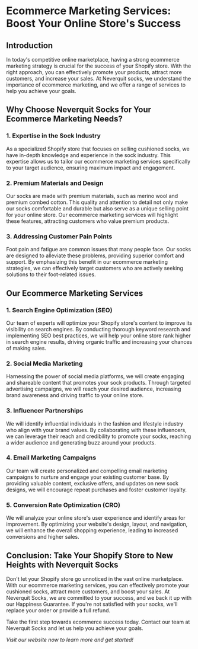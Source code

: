 # Ecommerce Marketing Services: Boost Your Online Store's Success

## Introduction

In today's competitive online marketplace, having a strong ecommerce marketing strategy is crucial for the success of your Shopify store. With the right approach, you can effectively promote your products, attract more customers, and increase your sales. At Neverquit socks, we understand the importance of ecommerce marketing, and we offer a range of services to help you achieve your goals.

## Why Choose Neverquit Socks for Your Ecommerce Marketing Needs?

### 1. Expertise in the Sock Industry

As a specialized Shopify store that focuses on selling cushioned socks, we have in-depth knowledge and experience in the sock industry. This expertise allows us to tailor our ecommerce marketing services specifically to your target audience, ensuring maximum impact and engagement.

### 2. Premium Materials and Design

Our socks are made with premium materials, such as merino wool and premium combed cotton. This quality and attention to detail not only make our socks comfortable and durable but also serve as a unique selling point for your online store. Our ecommerce marketing services will highlight these features, attracting customers who value premium products.

### 3. Addressing Customer Pain Points

Foot pain and fatigue are common issues that many people face. Our socks are designed to alleviate these problems, providing superior comfort and support. By emphasizing this benefit in our ecommerce marketing strategies, we can effectively target customers who are actively seeking solutions to their foot-related issues.

## Our Ecommerce Marketing Services

### 1. Search Engine Optimization (SEO)

Our team of experts will optimize your Shopify store's content to improve its visibility on search engines. By conducting thorough keyword research and implementing SEO best practices, we will help your online store rank higher in search engine results, driving organic traffic and increasing your chances of making sales.

### 2. Social Media Marketing

Harnessing the power of social media platforms, we will create engaging and shareable content that promotes your sock products. Through targeted advertising campaigns, we will reach your desired audience, increasing brand awareness and driving traffic to your online store.

### 3. Influencer Partnerships

We will identify influential individuals in the fashion and lifestyle industry who align with your brand values. By collaborating with these influencers, we can leverage their reach and credibility to promote your socks, reaching a wider audience and generating buzz around your products.

### 4. Email Marketing Campaigns

Our team will create personalized and compelling email marketing campaigns to nurture and engage your existing customer base. By providing valuable content, exclusive offers, and updates on new sock designs, we will encourage repeat purchases and foster customer loyalty.

### 5. Conversion Rate Optimization (CRO)

We will analyze your online store's user experience and identify areas for improvement. By optimizing your website's design, layout, and navigation, we will enhance the overall shopping experience, leading to increased conversions and higher sales.

## Conclusion: Take Your Shopify Store to New Heights with Neverquit Socks

Don't let your Shopify store go unnoticed in the vast online marketplace. With our ecommerce marketing services, you can effectively promote your cushioned socks, attract more customers, and boost your sales. At Neverquit Socks, we are committed to your success, and we back it up with our Happiness Guarantee. If you're not satisfied with your socks, we'll replace your order or provide a full refund.

Take the first step towards ecommerce success today. Contact our team at Neverquit Socks and let us help you achieve your goals.

*Visit our website now to learn more and get started!*